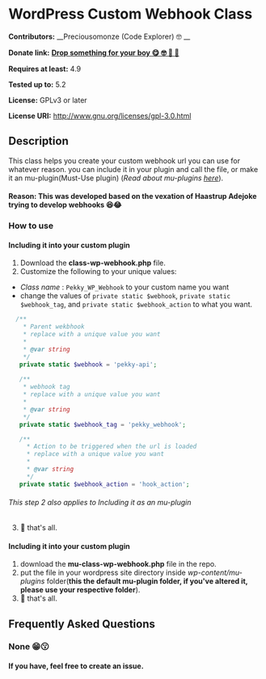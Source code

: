 # WordPress Custom Webhook Class

**Contributors:** __Preciousomonze (Code Explorer) 🤓 __

**Donate link:** <a href="https://rave.flutterwave.com/pay/preciousomonze" target="_blank">__Drop something for your boy  😋 🤓 🥳 🤑__</a>

**Requires at least:** 4.9

**Tested up to:** 5.2

**License:** GPLv3 or later

**License URI:** http://www.gnu.org/licenses/gpl-3.0.html

## Description
This class helps you create your custom webhook url you can use for whatever reason. you can include it in your plugin and call the file, or make it an mu-plugin(Must-Use plugin) (_Read about mu-plugins [here](https://wordpress.org/support/article/must-use-plugins/)_).

#### Reason: This was developed based on the vexation of Haastrup Adejoke trying to develop webhooks 😆😂

### How to use
#### Including it into your custom plugin
1.  Download the __class-wp-webhook.php__ file.
2.  Customize the following to your unique values:
  * _Class name_ : `Pekky_WP_Webhook` to your custom name you want
  * change the values of `private static $webhook`, `private static $webhook_tag`, and `private static $webhook_action` to what you want.
  ```php
    /**
      * Parent wekbhook
      * replace with a unique value you want
      * 
      * @var string
      */
     private static $webhook = 'pekky-api';
		
     /**
      * webhook tag
      * replace with a unique value you want
      * 
      * @var string
      */
     private static $webhook_tag = 'pekky_webhook';

     /**
       * Action to be triggered when the url is loaded
       * replace with a unique value you want
       * 
       * @var string
       */
     private static $webhook_action = 'hook_action';
  ```
  ###### This step 2 also applies to _Including it as an mu-plugin_
3.  🤧 that's all.

#### Including it into your custom plugin
1.  download the __mu-class-wp-webhook.php__ file in the repo.
2.  put the file in your wordpress site directory inside _wp-content/mu-plugins_ folder(__this the default mu-plugin folder, if you've altered it, please use your respective folder__).
3.  🤧 that's all.

## Frequently Asked Questions

### None 😁😗
#### If you have, feel free to create an issue.
